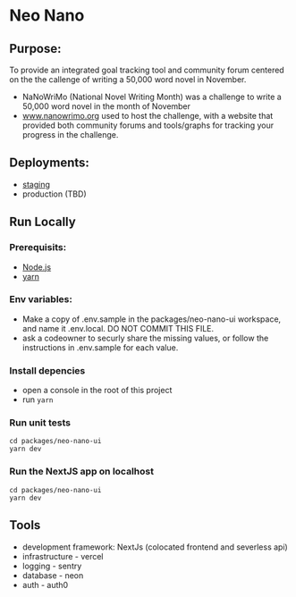 # Neo Nano

## Purpose:

To provide an integrated goal tracking tool and community forum centered on the the callenge of writing a 50,000 word novel in November. 

- NaNoWriMo (National Novel Writing Month) was a challenge to write a 50,000 word novel in the month of November
- www.nanowrimo.org used to host the challenge, with a website that provided both community forums and tools/graphs for tracking your progress in the challenge.

## Deployments:

- [staging](https://neo-nano.vercel.app/)
- production (TBD)

## Run Locally

### Prerequisits:

- [Node.js](https://nodejs.org/en)
- [yarn](https://classic.yarnpkg.com/lang/en/docs/install/#mac-stable)

### Env variables:
- Make a copy of .env.sample in the packages/neo-nano-ui workspace, and name it .env.local. DO NOT COMMIT THIS FILE.
- ask a codeowner to securly share the missing values, or follow the instructions in .env.sample for each value. 


### Install depencies

- open a console in the root of this project
- run `yarn`

### Run unit tests

```
cd packages/neo-nano-ui
yarn dev
```

### Run the NextJS app on localhost

```
cd packages/neo-nano-ui
yarn dev
```


## Tools

- development framework: NextJs (colocated frontend and severless api)
- infrastructure - vercel
- logging - sentry
- database - neon
- auth - auth0 
